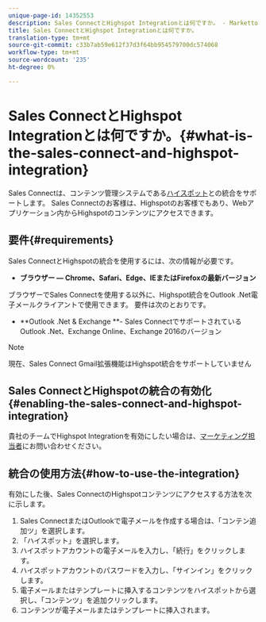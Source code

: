 ```yaml
---
unique-page-id: 14352553
description: Sales ConnectとHighspot Integrationとは何ですか。 - Marketto Docs — 製品ドキュメント
title: Sales ConnectとHighspot Integrationとは何ですか。
translation-type: tm+mt
source-git-commit: c33b7ab59e612f37d3f64bb954579700dc574068
workflow-type: tm+mt
source-wordcount: '235'
ht-degree: 0%

---
```



# Sales ConnectとHighspot Integrationとは何ですか。{#what-is-the-sales-connect-and-highspot-integration}

Sales Connectは、コンテンツ管理システムである[ハイスポット](https://www.highspot.com/)との統合をサポートします。 Sales Connectのお客様は、Highspotのお客様でもあり、Webアプリケーション内からHighspotのコンテンツにアクセスできます。

## 要件{#requirements}

Sales ConnectとHighspotの統合を使用するには、次の情報が必要です。

* **ブラウザー — Chrome、Safari、Edge、IEまたはFirefoxの最新バージョン**

ブラウザーでSales Connectを使用する以外に、Highspot統合をOutlook .Net電子メールクライアントで使用できます。 要件は次のとおりです。

* **Outlook .Net &amp; Exchange **- Sales ConnectでサポートされているOutlook .Net、Exchange Online、Exchange 2016のバージョン

>[!NOTE]
>
>現在、Sales Connect Gmail拡張機能はHighspot統合をサポートしていません

## Sales ConnectとHighspotの統合の有効化{#enabling-the-sales-connect-and-highspot-integration}

貴社のチームでHighspot Integrationを有効にしたい場合は、[マーケティング担当者](http://support.marketo.com)にお問い合わせください。

## 統合の使用方法{#how-to-use-the-integration}

有効にした後、Sales ConnectのHighspotコンテンツにアクセスする方法を次に示します。

1. Sales ConnectまたはOutlookで電子メールを作成する場合は、「コンテン追加ツ」を選択します。
1. 「ハイスポット」を選択します。
1. ハイスポットアカウントの電子メールを入力し、「続行」をクリックします。
1. ハイスポットアカウントのパスワードを入力し、「サインイン」をクリックします。
1. 電子メールまたはテンプレートに挿入するコンテンツをハイスポットから選択し、「コンテンツ」を追加クリックします。
1. コンテンツが電子メールまたはテンプレートに挿入されます。
